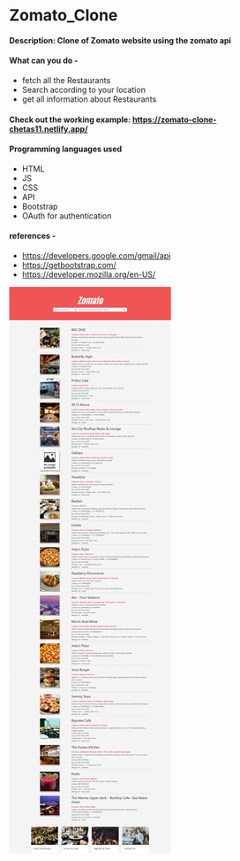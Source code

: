 # Zomato_Clone

#### Description: Clone of Zomato website using the zomato api

#### What can you do - 
- fetch all the Restaurants
- Search according to your location
- get all information about Restaurants

#### Check out the working example: https://zomato-clone-chetas11.netlify.app/

#### Programming languages used 
- HTML
- JS
- CSS
- API
- Bootstrap
- OAuth for authentication

#### references - 
- https://developers.google.com/gmail/api
- https://getbootstrap.com/
- https://developer.mozilla.org/en-US/


![Image 1](https://github.com/chetas11/Zomato_Clone/blob/master/images/ZomatoAPP_Screenshot.png)

